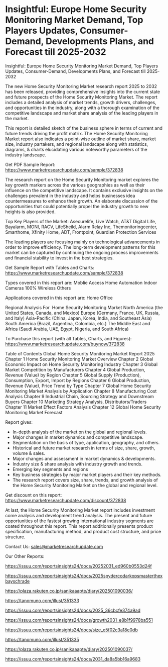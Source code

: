 # Insightful: Europe Home Security Monitoring Market Demand, Top Players Updates, Consumer-Demand, Developments Plans, and Forecast till 2025-2032

 Insightful: Europe Home Security Monitoring Market Demand, Top Players Updates, Consumer-Demand, Developments Plans, and Forecast till 2025-2032

The new Home Security Monitoring Market research report 2025 to 2032 has been released, providing comprehensive insights into the current state and future prospects of the Home Security Monitoring Market. The report includes a detailed analysis of market trends, growth drivers, challenges, and opportunities in the industry, along with a thorough examination of the competitive landscape and market share analysis of the leading players in the market.

This report is detailed sketch of the business sphere in terms of current and future trends driving the profit matrix. The Home Security Monitoring Market report also indicates a point-wise outline of market share, market size, industry partakers, and regional landscape along with statistics, diagrams, & charts elucidating various noteworthy parameters of the industry landscape.

Get PDF Sample Report: https://www.marketresearchupdate.com/sample/372838

The research report on the Home Security Monitoring market explores the key growth markers across the various geographies as well as their influence on the competitive landscape. It contains exclusive insights on the challenges prevalent in the industry and helps businesses idea countermeasures to enhance their growth. An elaborate discussion of the opportunities that could potentially propel the industry growth to new heights is also provided.

Top Key Players of the Market:
Asecurelife, Live Watch, AT&T Digital Life, Bayalarm, MONI, RACV, LifeSheild, Alarm Relay Inc, Themonitoringcenter, Smarthome, Xfinity Home, ADT, Frontpoint, Guardian Protection Services


The leading players are focusing mainly on technological advancements in order to improve efficiency. The long-term development patterns for this market can be captured by continuing the ongoing process improvements and financial stability to invest in the best strategies.

Get Sample Report with Tables and Charts: https://www.marketresearchupdate.com/sample/372838

Types covered in this report are:
Moblie Access
Home Automation
Indoor Cameras
100% Wireless
Others


Applications covered in this report are:
Home
Office


Regional Analysis For  Home Security Monitoring Market
North America (the United States, Canada, and Mexico)
Europe (Germany, France, UK, Russia, and Italy)
Asia-Pacific (China, Japan, Korea, India, and Southeast Asia)
South America (Brazil, Argentina, Colombia, etc.)
The Middle East and Africa (Saudi Arabia, UAE, Egypt, Nigeria, and South Africa)

To Purchase this report (with all Tables, Charts, and Figures): https://www.marketresearchupdate.com/buynow/372838

Table of Contents
Global Home Security Monitoring Market Report 2025
Chapter 1 Home Security Monitoring Market Overview
Chapter 2 Global Economic Impact on Home Security Monitoring Industry
Chapter 3 Global Market Competition by Manufacturers
Chapter 4 Global Production, Revenue (Value) by Region
Chapter 5 Global Supply (Production), Consumption, Export, Import by Regions
Chapter 6 Global Production, Revenue (Value), Price Trend by Type
Chapter 7 Global Home Security Monitoring Market Analysis by Application
Chapter 8 Manufacturing Cost Analysis
Chapter 9 Industrial Chain, Sourcing Strategy and Downstream Buyers
Chapter 10 Marketing Strategy Analysis, Distributors/Traders
Chapter 11 Market Effect Factors Analysis
Chapter 12 Global Home Security Monitoring Market Forecast

Report gives:

- In-depth analysis of the market on the global and regional levels.
- Major changes in market dynamics and competitive landscape.
- Segmentation on the basis of type, application, geography, and others.
- Historical and future market research in terms of size, share, growth, volume & sales.
- Major changes and assessment in market dynamics & developments.
- Industry size & share analysis with industry growth and trends.
- Emerging key segments and regions
- Key business strategies by major market players and their key methods.
- The research report covers size, share, trends, and growth analysis of the Home Security Monitoring Market on the global and regional level.

Get discount on this report: https://www.marketresearchupdate.com/discount/372838

At last, the Home Security Monitoring Market report includes investment come analysis and development trend analysis. The present and future opportunities of the fastest growing international industry segments are coated throughout this report. This report additionally presents product specification, manufacturing method, and product cost structure, and price structure.

Contact Us:
sales@marketresearchupdate.com

Our Other Reports:

https://issuu.com/reportsinsights24/docs/20252031_ed960b0553d24f

https://issuu.com/reportsinsights24/docs/2025spydercodarkopsmasterthexbayschrade

https://plaza.rakuten.co.jp/sanikaaapte/diary/202501090036/

https://tanomuno.com/illust/351333

https://issuu.com/reportsinsights24/docs/2025_36cbcfe374a9ad

https://issuu.com/reportsinsights24/docs/growth2031_e8b1f9978ba551

https://issuu.com/reportsinsights24/docs/size_e5f02c3a18e0db

https://tanomuno.com/illust/351335

https://plaza.rakuten.co.jp/sanikaaapte/diary/202501090037/

https://issuu.com/reportsinsights24/docs/2031_da8a5bb16a9683

